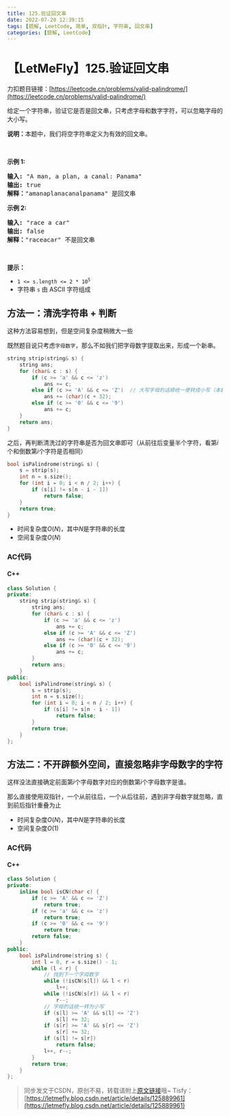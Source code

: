 ```yaml
---
title: 125.验证回文串
date: 2022-07-20 12:39:15
tags: [题解, LeetCode, 简单, 双指针, 字符串, 回文串]
categories: [题解, LeetCode]
---
```


# 【LetMeFly】125.验证回文串

力扣题目链接：[https://leetcode.cn/problems/valid-palindrome/](https://leetcode.cn/problems/valid-palindrome/)

<p>给定一个字符串，验证它是否是回文串，只考虑字母和数字字符，可以忽略字母的大小写。</p>

<p><strong>说明：</strong>本题中，我们将空字符串定义为有效的回文串。</p>

<p> </p>

<p><strong>示例 1:</strong></p>

<pre>
<strong>输入:</strong> "A man, a plan, a canal: Panama"
<strong>输出:</strong> true
<strong>解释：</strong>"amanaplanacanalpanama" 是回文串
</pre>

<p><strong>示例 2:</strong></p>

<pre>
<strong>输入:</strong> "race a car"
<strong>输出:</strong> false
<strong>解释：</strong>"raceacar" 不是回文串
</pre>

<p> </p>

<p><strong>提示：</strong></p>

<ul>
	<li><code>1 <= s.length <= 2 * 10<sup>5</sup></code></li>
	<li>字符串 <code>s</code> 由 ASCII 字符组成</li>
</ul>


    
## 方法一：清洗字符串 + 判断

这种方法容易想到，但是空间复杂度稍微大一些

既然题目说只考虑```字母数字```，那么不如我们把字母数字提取出来，形成一个新串。

```cpp
string strip(string& s) {
    string ans;
    for (char& c : s) {
        if (c >= 'a' && c <= 'z')
            ans += c;
        else if (c >= 'A' && c <= 'Z')  // 大写字母的话顺统一便转成小写（本题大小写不敏感）
            ans += (char)(c + 32);
        else if (c >= '0' && c <= '9')
            ans += c;
    }
    return ans;
}
```

之后，再判断清洗过的字符串是否为回文串即可（从前往后变量半个字符，看第$i$个和倒数第$i$个字符是否相同）

```cpp
bool isPalindrome(string& s) {
    s = strip(s);
    int n = s.size();
    for (int i = 0; i < n / 2; i++) {
        if (s[i] != s[n - i - 1])
            return false;
    }
    return true;
}
```

+ 时间复杂度$O(N)$，其中$N$是字符串的长度
+ 空间复杂度$O(N)$

### AC代码

#### C++

```cpp
class Solution {
private:
    string strip(string& s) {
        string ans;
        for (char& c : s) {
            if (c >= 'a' && c <= 'z')
                ans += c;
            else if (c >= 'A' && c <= 'Z')
                ans += (char)(c + 32);
            else if (c >= '0' && c <= '9')
                ans += c;
        }
        return ans;
    }
public:
    bool isPalindrome(string& s) {
        s = strip(s);
        int n = s.size();
        for (int i = 0; i < n / 2; i++) {
            if (s[i] != s[n - i - 1])
                return false;
        }
        return true;
    }
};
```

## 方法二：不开辟额外空间，直接忽略非字母数字的字符

这样没法直接确定前面第$i$个字母数字对应的倒数第$i$个字母数字是谁。

那么直接使用双指针，一个从前往后，一个从后往前，遇到非字母数字就忽略，直到前后指针重叠为止

+ 时间复杂度$O(N)$，其中$N$是字符串的长度
+ 空间复杂度$O(1)$

### AC代码

#### C++

```cpp
class Solution {
private:
    inline bool isCN(char c) {
        if (c >= 'A' && c <= 'Z')
            return true;
        if (c >= 'a' && c <= 'z')
            return true;
        if (c >= '0' && c <= '9')
            return true;
        return false;
    }
public:
    bool isPalindrome(string s) {
        int l = 0, r = s.size() - 1;
        while (l < r) {
            // 找到下一个字母数字
            while (!isCN(s[l]) && l < r)
                l++;
            while (!isCN(s[r]) && l < r)
                r--;
            // 字母的话统一转为小写
            if (s[l] >= 'A' && s[l] <= 'Z')
                s[l] += 32;
            if (s[r] >= 'A' && s[r] <= 'Z')
                s[r] += 32;
            if (s[l] != s[r])
                return false;
            l++, r--;
        }
        return true;
    }
};
```

> 同步发文于CSDN，原创不易，转载请附上[原文链接](https://blog.letmefly.xyz/2022/07/20/LeetCode%200125.%E9%AA%8C%E8%AF%81%E5%9B%9E%E6%96%87%E4%B8%B2/)哦~
> Tisfy：[https://letmefly.blog.csdn.net/article/details/125889961](https://letmefly.blog.csdn.net/article/details/125889961)

